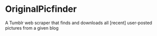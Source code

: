 # OriginalPicfinder
A Tumblr web scraper that finds and downloads all [recent] user-posted pictures from a given blog
